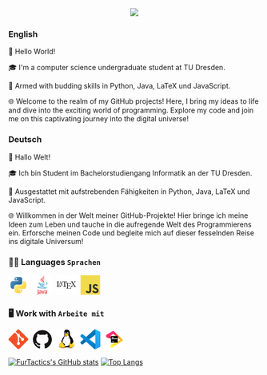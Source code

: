 <div id="header" align="center">
  <img src="https://media.giphy.com/media/M9gbBd9nbDrOTu1Mqx/giphy.gif" width="100"/>
</div>

### English

👋 Hello World!

🎓 I'm a computer science undergraduate student at TU Dresden.

🚀 Armed with budding skills in Python, Java, LaTeX und JavaScript.

🌐 Welcome to the realm of my GitHub projects! Here, I bring my ideas to life and dive into the exciting world of programming. Explore my code and join me on this captivating journey into the digital universe!

### Deutsch

👋 Hallo Welt!

🎓 Ich bin Student im Bachelorstudiengang Informatik an der TU Dresden.

🚀 Ausgestattet mit aufstrebenden Fähigkeiten in Python, Java, LaTeX und JavaScript.

🌐 Willkommen in der Welt meiner GitHub-Projekte! Hier bringe ich meine Ideen zum Leben und tauche in die aufregende Welt des Programmierens ein. Erforsche meinen Code und begleite mich auf dieser fesselnden Reise ins digitale Universum!

### :man_technologist: Languages `Sprachen`
<div>
  <img src="https://github.com/devicons/devicon/blob/master/icons/python/python-original.svg" title="Python" alt="python" width="40" height="40"/>&nbsp
  <img src="https://github.com/devicons/devicon/blob/master/icons/java/java-original-wordmark.svg" title="Java" alt="java" width="40" height="40"/>&nbsp
  <img src="https://github.com/FurTactics/FurTactics/blob/main/icons/LaTeX.svg" title="LaTeX" alt="latex" width="40" height="40"/>&nbsp
  <img src="https://github.com/devicons/devicon/blob/master/icons/javascript/javascript-original.svg" title="JavaScript" alt="javascript" width="40" height="40"/>&nbsp
</div>

### 🖥️ Work with `Arbeite mit`
<div>
  <img src="https://github.com/devicons/devicon/blob/master/icons/git/git-original.svg" title="Git" alt="git" width="40" height="40"/>&nbsp
  <img src="https://github.com/FurTactics/FurTactics/blob/main/icons/github.svg" title="GitHub" alt="github" width="40" height="40"/>&nbsp
  <img src="https://github.com/devicons/devicon/blob/master/icons/linux/linux-original.svg" title="Linux" alt="linux" width="40" height="40"/>&nbsp
  <img src="https://github.com/devicons/devicon/blob/master/icons/vscode/vscode-original.svg" title="VS Code" alt="VS Code" width="40" height="40"/>&nbsp
  <img src="https://github.com/devicons/devicon/blob/master/icons/jetbrains/jetbrains-original.svg" title="JetBrains" alt="jetbrains" width="40" height="40"/>&nbsp

</div>


[![FurTactics's GitHub stats](https://github-readme-stats.vercel.app/api?username=FurTactics&show_icons=true&bg_color=00000000&card_width=400px&hide_border=true)]()
[![Top Langs](https://github-readme-stats.vercel.app/api/top-langs/?username=FurTactics&layout=donut&show_icons=true&bg_color=00000000&card_width=400px&hide_border=true)]()

<!--
**FurTactics/FurTactics** is a ✨ _special_ ✨ repository because its `README.md` (this file) appears on your GitHub profile.
https://github.com/anuraghazra/github-readme-stats
https://www.sitepoint.com/github-profile-readme/
https://github.com/FilimonovAlexey/FilimonovAlexey/blob/main/README.md
-->
